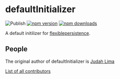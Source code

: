 # defaultInitializer

![Publish](https://github.com/Judahh/defaultInitializer/workflows/Publish/badge.svg)
[![npm version](https://badge.fury.io/js/defaultInitializer.svg)](https://badge.fury.io/js/defaultInitializer)
[![npm downloads](https://img.shields.io/npm/dt/defaultInitializer.svg)](https://img.shields.io/npm/dt/defaultInitializer.svg)

A default initilizer for
[flexiblepersistence](https://github.com/Judahh/flexiblePersistence).
## People

The original author of defaultInitializer is [Judah Lima](https://github.com/Judahh)

[List of all contributors](https://github.com/Judahh/defaultInitializer/graphs/contributors)
